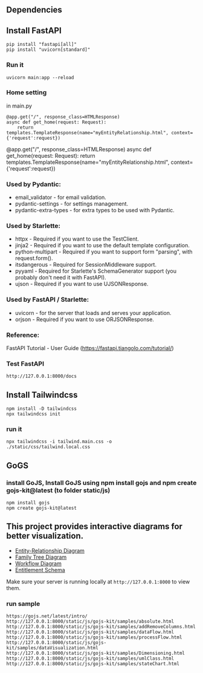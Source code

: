 ## Dependencies


## Install FastAPI
```
pip install "fastapi[all]"
pip install "uvicorn[standard]"
```
### Run it
```shell
uvicorn main:app --reload
```

### Home setting
in main.py
```commandline
@app.get("/", response_class=HTMLResponse)
async def get_home(request: Request):
    return templates.TemplateResponse(name="myEntityRelationship.html", context={'request':request})
```
@app.get("/", response_class=HTMLResponse)
async def get_home(request: Request):
    return templates.TemplateResponse(name="myEntityRelationship.html", context={'request':request})

### Used by Pydantic:

* email_validator - for email validation.
* pydantic-settings - for settings management.
* pydantic-extra-types - for extra types to be used with Pydantic.

### Used by Starlette:

* httpx - Required if you want to use the TestClient.
* jinja2 - Required if you want to use the default template configuration.
* python-multipart - Required if you want to support form "parsing", with request.form().
* itsdangerous - Required for SessionMiddleware support.
* pyyaml - Required for Starlette's SchemaGenerator support (you probably don't need it with FastAPI).
* ujson - Required if you want to use UJSONResponse.

### Used by FastAPI / Starlette:

* uvicorn - for the server that loads and serves your application.
* orjson - Required if you want to use ORJSONResponse.

### Reference:
FastAPI Tutorial - User Guide (https://fastapi.tiangolo.com/tutorial/)

### Test FastAPI

```
http://127.0.0.1:8000/docs
```

## Install Tailwindcss
```
npm install -D tailwindcss
npx tailwindcss init
```
### run it
```npx tailwindcss -i tailwind.main.css -o ./static/css/tailwind.local.css```

## GoGS
### install GoJS, Install GoJS using npm install gojs and npm create gojs-kit@latest (to folder static/js)
```
npm install gojs
npm create gojs-kit@latest
```

## This project provides interactive diagrams for better visualization.
- [Entity-Relationship Diagram](http://127.0.0.1:8000/static/my-er-diagram.html)
- [Family Tree Diagram](http://127.0.0.1:8000/static/my-family-tree.html)
- [Workflow Diagram](http://127.0.0.1:8000/static/my-fsm-designer.html)
- [Entitlement Schema](http://127.0.0.1:8000/static/ent-model.html)

Make sure your server is running locally at `http://127.0.0.1:8000` to view them.

### run sample
```
https://gojs.net/latest/intro/
http://127.0.0.1:8000/static/js/gojs-kit/samples/absolute.html
http://127.0.0.1:8000/static/js/gojs-kit/samples/addRemoveColumns.html
http://127.0.0.1:8000/static/js/gojs-kit/samples/dataFlow.html
http://127.0.0.1:8000/static/js/gojs-kit/samples/processFlow.html
http://127.0.0.1:8000/static/js/gojs-kit/samples/dataVisualization.html
http://127.0.0.1:8000/static/js/gojs-kit/samples/Dimensioning.html
http://127.0.0.1:8000/static/js/gojs-kit/samples/umlClass.html
http://127.0.0.1:8000/static/js/gojs-kit/samples/stateChart.html

```